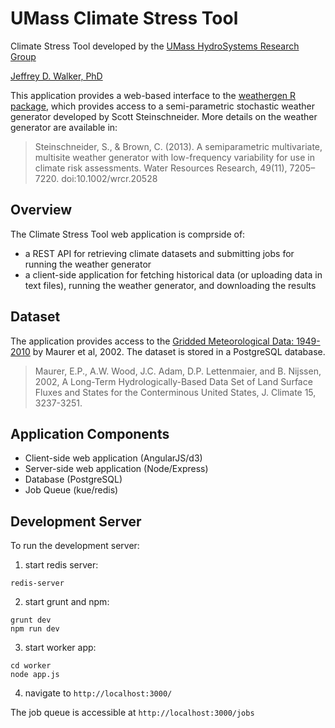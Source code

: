 UMass Climate Stress Tool
=========================

Climate Stress Tool developed by the [UMass HydroSystems Research Group](http://cee.umass.edu/cee/hydrosystems)

[Jeffrey D. Walker, PhD](http://walkerjeff.com)

This application provides a web-based interface to the [weathergen R package](http://walkerjeffd.github.io/weathergen), which provides access to a semi-parametric stochastic weather generator developed by Scott Steinschneider. More details on the weather generator are available in:

> Steinschneider, S., & Brown, C. (2013). A semiparametric multivariate, multisite weather generator with low-frequency variability for use in climate risk assessments. Water Resources Research, 49(11), 7205–7220. doi:10.1002/wrcr.20528

## Overview

The Climate Stress Tool web application is comprside of:

- a REST API for retrieving climate datasets and submitting jobs for running the weather generator
- a client-side application for fetching historical data (or uploading data in text files), running the weather generator, and downloading the results

## Dataset

The application provides access to the [Gridded Meteorological Data: 1949-2010](http://www.engr.scu.edu/~emaurer/gridded_obs/index_gridded_obs.html) by Maurer et al, 2002. The dataset is stored in a PostgreSQL database.

> Maurer, E.P., A.W. Wood, J.C. Adam, D.P. Lettenmaier, and B. Nijssen, 2002, A Long-Term Hydrologically-Based Data Set of Land Surface Fluxes and States for the Conterminous United States, J. Climate 15, 3237-3251.

## Application Components

- Client-side web application (AngularJS/d3)
- Server-side web application (Node/Express)
- Database (PostgreSQL)
- Job Queue (kue/redis)

## Development Server

To run the development server:

1. start redis server:
```
redis-server
```

2. start grunt and npm:
```
grunt dev
npm run dev
```

3. start worker app:
```
cd worker
node app.js
```

4. navigate to `http://localhost:3000/`

The job queue is accessible at `http://localhost:3000/jobs`
